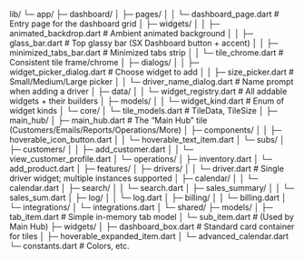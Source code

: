 lib/
└─ app/
   ├─ dashboard/
   │  ├─ pages/
   │  │  └─ dashboard_page.dart        # Entry page for the dashboard grid
   │  ├─ widgets/
   │  │  ├─ animated_backdrop.dart     # Ambient animated background
   │  │  ├─ glass_bar.dart             # Top glassy bar (SX Dashboard button + accent)
   │  │  ├─ minimized_tabs_bar.dart    # Minimized tabs strip
   │  │  └─ tile_chrome.dart           # Consistent tile frame/chrome
   │  ├─ dialogs/
   │  │  ├─ widget_picker_dialog.dart  # Choose widget to add
   │  │  ├─ size_picker.dart           # Small/Medium/Large picker
   │  │  └─ driver_name_dialog.dart    # Name prompt when adding a driver
   │  ├─ data/
   │  │  └─ widget_registry.dart       # All addable widgets + their builders
   │  ├─ models/
   │  │  └─ widget_kind.dart           # Enum of widget kinds
   │  └─ core/
   │     └─ tile_models.dart           # TileData, TileSize
   │
   ├─ main_hub/
   │  ├─ main_hub.dart                 # The “Main Hub” tile (Customers/Emails/Reports/Operations/More)
   │  ├─ components/
   │  │  ├─ hoverable_icon_button.dart
   │  │  └─ hoverable_text_item.dart
   │  └─ subs/
   │     ├─ customers/
   │     │  ├─ add_customer.dart
   │     │  └─ view_customer_profile.dart
   │     └─ operations/
   │        ├─ inventory.dart
   │        └─ add_product.dart
   │
   ├─ features/
   │  ├─ drivers/
   │  │  └─ driver.dart                # Single driver widget; multiple instances supported
   │  ├─ calendar/
   │  │  └─ calendar.dart
   │  ├─ search/
   │  │  └─ search.dart
   │  ├─ sales_summary/
   │  │  └─ sales_sum.dart
   │  ├─ log/
   │  │  └─ log.dart
   │  ├─ billing/
   │  │  └─ billing.dart
   │  └─ integrations/
   │     └─ integrations.dart
   │
   └─ shared/
      ├─ models/
      │  ├─ tab_item.dart             # Simple in-memory tab model
      │  └─ sub_item.dart             # (Used by Main Hub)
      ├─ widgets/
      │  ├─ dashboard_box.dart        # Standard card container for tiles
      │  ├─ hoverable_expanded_item.dart
      │  └─ advanced_calendar.dart
      └─ constants.dart               # Colors, etc.
